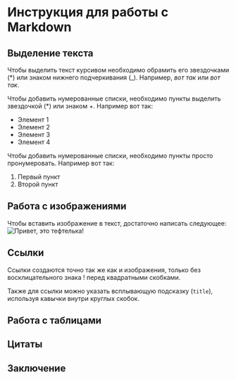 # Инструкция для работы с Markdown

## Выделение текста

Чтобы выделить текст курсивом необходимо обрамить его звездочками (*) или знаком нижнего подчеркивания (_). Например, *вот так* или _вот так_.

Чтобы добавить нумерованные списки, необходимо пункты выделить звездочкой (*) или знаком +. Например вот так:
* Элемент 1
* Элемент 2
* Элемент 3
* Элемент 4

Чтобы добавить нумерованные списки, необходимо пункты просто пронумеровать. Например вот так:
1. Первый пункт
2. Второй пункт

## Работа с изображениями

Чтобы вставить изображение в текст, достаточно написать следующее: ![Привет, это тефтелька!](cat.jpg)

## Ссылки

Ссылки создаются точно так же как и изображения, только без восклицательного знака ! перед квадратными скобками.

Также для ссылки можно указать всплывающую подсказку (`title`), используя кавычки внутри круглых скобок.

## Работа с таблицами

## Цитаты

## Заключение